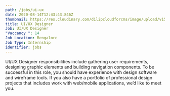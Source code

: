 ```yaml
---
path: /jobs/ui-ux
date: 2020-08-14T12:43:43.846Z
thumbnail: https://res.cloudinary.com/dilipcloudforcms/image/upload/v1597405833/job1_elm0sz.jpg
title: UI/UX Designer
Job: UI/UX Designer
"Vaccancy ": 14
Job Location: Bengalore
Job Type: Internship
identifier: jobs
---
```

<!--StartFragment-->

UI/UX Designer responsibilities include gathering user requirements, designing graphic elements and building navigation components. To be successful in this role, you should have experience with design software and wireframe tools. If you also have a portfolio of professional design projects that includes work with web/mobile applications, we’d like to meet you.

<!--EndFragment-->
